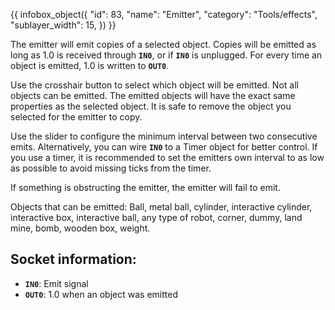 {{ infobox_object({
	"id": 83,
	"name": "Emitter",
	"category": "Tools/effects",
	"sublayer_width": 15,
}) }}

The emitter will emit copies of a selected object. Copies will be emitted as long as 1.0 is received through **`IN0`**, or if **`IN0`** is unplugged. For every time an object is emitted, 1.0 is written to **`OUT0`**.

Use the crosshair button to select which object will be emitted. Not all objects can be emitted. The emitted objects will have the exact same properties as the selected object. It is safe to remove the object you selected for the emitter to copy.

Use the slider to configure the minimum interval between two consecutive emits. Alternatively, you can wire **`IN0`** to a Timer object for better control. If you use a timer, it is recommended to set the emitters own interval to as low as possible to avoid missing ticks from the timer.

If something is obstructing the emitter, the emitter will fail to emit.

Objects that can be emitted:
Ball, metal ball, cylinder, interactive cylinder, interactive box, interactive ball, any type of robot, corner, dummy, land mine, bomb, wooden box, weight.

## Socket information:
- **`IN0`**: Emit signal
- **`OUT0`**: 1.0 when an object was emitted